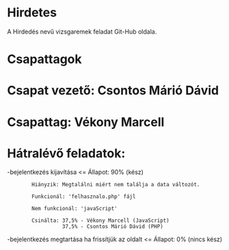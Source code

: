 # Hirdetes
A Hirdedés nevű vizsgaremek feladat Git-Hub oldala.

##

# Csapattagok


# Csapat vezető: Csontos Márió Dávid

# Csapattag: Vékony Marcell

##

# Hátralévő feladatok:

  -bejelentkezés kijavítása <=  Állapot: 90% (kész)  

            Hiányzik: Megtalálni miért nem találja a data változót.
                                
            Funkcionál: 'felhasznalo.php' fájl

            Nem funkcionál: 'javaScript'

            Csinálta: 37,5% - Vékony Marcell (JavaScript)
                      37,5% - Csontos Márió Dávid (PHP)

  -bejelentkezés megtartása ha frissítjük az oldalt <= Állapot: 0% (nincs kész)
